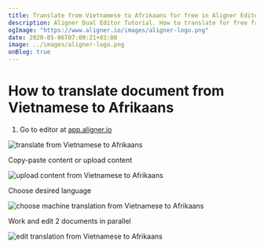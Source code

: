 ```yaml
---
title: Translate from Vietnamese to Afrikaans for free in Aligner Editor
description: Aligner Dual Editor Tutorial. How to translate for free from Vietnamese to Afrikaans. Aligner is multilingual document management platform. 
ogImage: "https://www.aligner.io/images/aligner-logo.png"
date: 2020-05-06T07:09:21+03:00
image: ../images/aligner-logo.png
onBlog: true
---
```


# How to translate document from Vietnamese to Afrikaans

1. Go to editor at [app.aligner.io](https://app.aligner.io "Aligner App web page")

![translate from Vietnamese to Afrikaans](../aligner-blank-editor.png "translate from Vietnamese to Afrikaans")

Copy-paste content or upload content

![upload content from Vietnamese to Afrikaans](../aligner-uploaded-document.png "upload content from Vietnamese to Afrikaans")

Choose desired language

![choose machine translation from Vietnamese to Afrikaans](../aligner-language-dropdown.png "choose machine translation from Vietnamese to Afrikaans")

Work and edit 2 documents in parallel

![edit translation from Vietnamese to Afrikaans](../aligner-double-sitded-editor.png "edit translation from Vietnamese to Afrikaans")


